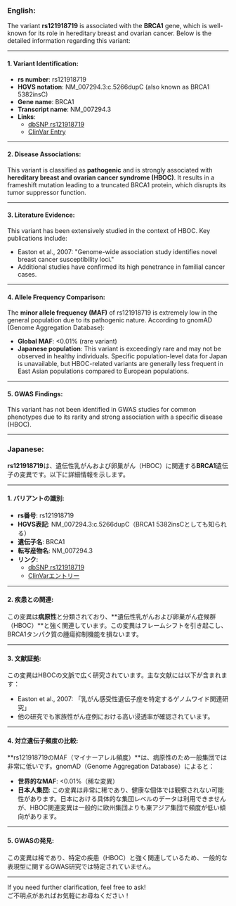 ### English:
The variant **rs121918719** is associated with the **BRCA1** gene, which is well-known for its role in hereditary breast and ovarian cancer. Below is the detailed information regarding this variant:

---

#### 1. **Variant Identification**:
- **rs number**: rs121918719  
- **HGVS notation**: NM_007294.3:c.5266dupC (also known as BRCA1 5382insC)  
- **Gene name**: BRCA1  
- **Transcript name**: NM_007294.3  
- **Links**:  
  - [dbSNP rs121918719](https://www.ncbi.nlm.nih.gov/snp/rs121918719)  
  - [ClinVar Entry](https://www.ncbi.nlm.nih.gov/clinvar/variation/17661/)  

---

#### 2. **Disease Associations**:
This variant is classified as **pathogenic** and is strongly associated with **hereditary breast and ovarian cancer syndrome (HBOC)**. It results in a frameshift mutation leading to a truncated BRCA1 protein, which disrupts its tumor suppressor function.

---

#### 3. **Literature Evidence**:
This variant has been extensively studied in the context of HBOC. Key publications include:
- Easton et al., 2007: "Genome-wide association study identifies novel breast cancer susceptibility loci."  
- Additional studies have confirmed its high penetrance in familial cancer cases.

---

#### 4. **Allele Frequency Comparison**:
The **minor allele frequency (MAF)** of rs121918719 is extremely low in the general population due to its pathogenic nature. According to gnomAD (Genome Aggregation Database):
- **Global MAF**: <0.01% (rare variant)  
- **Japanese population**: This variant is exceedingly rare and may not be observed in healthy individuals. Specific population-level data for Japan is unavailable, but HBOC-related variants are generally less frequent in East Asian populations compared to European populations.

---

#### 5. **GWAS Findings**:
This variant has not been identified in GWAS studies for common phenotypes due to its rarity and strong association with a specific disease (HBOC).

---

### Japanese:
**rs121918719**は、遺伝性乳がんおよび卵巣がん（HBOC）に関連する**BRCA1**遺伝子の変異です。以下に詳細情報を示します。

---

#### 1. **バリアントの識別**:
- **rs番号**: rs121918719  
- **HGVS表記**: NM_007294.3:c.5266dupC（BRCA1 5382insCとしても知られる）  
- **遺伝子名**: BRCA1  
- **転写産物名**: NM_007294.3  
- **リンク**:  
  - [dbSNP rs121918719](https://www.ncbi.nlm.nih.gov/snp/rs121918719)  
  - [ClinVarエントリー](https://www.ncbi.nlm.nih.gov/clinvar/variation/17661/)  

---

#### 2. **疾患との関連**:
この変異は**病原性**と分類されており、**遺伝性乳がんおよび卵巣がん症候群（HBOC）**と強く関連しています。この変異はフレームシフトを引き起こし、BRCA1タンパク質の腫瘍抑制機能を損ないます。

---

#### 3. **文献証拠**:
この変異はHBOCの文脈で広く研究されています。主な文献には以下が含まれます：
- Easton et al., 2007: 「乳がん感受性遺伝子座を特定するゲノムワイド関連研究」  
- 他の研究でも家族性がん症例における高い浸透率が確認されています。

---

#### 4. **対立遺伝子頻度の比較**:
**rs121918719のMAF（マイナーアレル頻度）**は、病原性のため一般集団では非常に低いです。gnomAD（Genome Aggregation Database）によると：
- **世界的なMAF**: <0.01%（稀な変異）  
- **日本人集団**: この変異は非常に稀であり、健康な個体では観察されない可能性があります。日本における具体的な集団レベルのデータは利用できませんが、HBOC関連変異は一般的に欧州集団よりも東アジア集団で頻度が低い傾向があります。

---

#### 5. **GWASの発見**:
この変異は稀であり、特定の疾患（HBOC）と強く関連しているため、一般的な表現型に関するGWAS研究では特定されていません。

---

If you need further clarification, feel free to ask!  
ご不明点があればお気軽にお尋ねください！